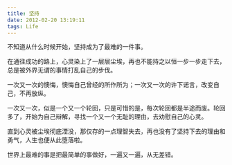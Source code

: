 ```yaml
---
title: 坚持
date: 2012-02-20 13:19:11
tags: Life
---
```


不知道从什么时候开始，坚持成为了最难的一件事。

在通往成功的路上，心灵染上了一层层尘埃，再也不能持之以恒一步一步走下去，总是被外界无谓的事情打乱自己的步伐。

一次又一次的懊悔，懊悔自己曾经的所作所为；一次又一次的许下诺言，改变自己，不再放纵。

一次又一次，似是一个又一个轮回，只是可惜的是，每次轮回都是半途而废。轮回多了，开始为自己辩解，寻找一个又一个无耻的理由，去劝慰自己的心灵。

直到心灵被尘埃彻底湮没，那仅存的一点理智失去，再也没有了坚持下去的理由和勇气，人生也便从此堕落啦。

世界上最难的事是把最简单的事做好，一遍又一遍，从无差错。
